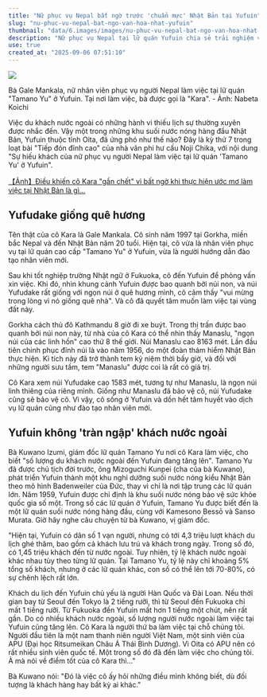```yaml
---
title: "Nữ phục vụ Nepal bất ngờ trước 'chuẩn mực' Nhật Bản tại Yufuin"
slug: "nu-phuc-vu-nepal-bat-ngo-van-hoa-nhat-yufuin"
thumbnail: "data/6.images/images/nu-phuc-vu-nepal-bat-ngo-van-hoa-nhat-yufuin.webp"
description: "Nữ phục vụ Nepal tại lữ quán Yufuin chia sẻ trải nghiệm và sự bất ngờ về văn hóa ứng xử Nhật Bản, một đất nước cô tìm thấy 'khắt khe về phép tắc'. Bài viết cũng nhắc đến lao động Việt Nam tại đây."
use: true
created_at: "2025-09-06 07:51:10"
---
```


![](/images/20250905-00101599-president-000-1-view.webp)

Bà Gale Mankala, nữ nhân viên phục vụ người Nepal làm việc tại lữ quán "Tamano Yu" ở Yufuin. Tại nơi làm việc, bà được gọi là "Kara". - Ảnh: Nabeta Koichi

Việc du khách nước ngoài có những hành vi thiếu lịch sự thường xuyên được nhắc đến. Vậy một trong những khu suối nước nóng hàng đầu Nhật Bản, Yufuin thuộc tỉnh Oita, đã ứng phó như thế nào? Đây là kỳ thứ 7 trong loạt bài "Tiếp đón đỉnh cao" của nhà văn phi hư cấu Noji Chika, với nội dung "Sự hiếu khách của nữ phục vụ người Nepal làm việc tại lữ quán 'Tamano Yu' ở Yufuin".

[【Ảnh】Điều khiến cô Kara "gần chết" vì bất ngờ khi thực hiện ước mơ làm việc tại Nhật Bản là gì...](https://president.jp/articles/photo/101599?pn=5&cx_referrertype=yahoo&yhref=20250905-00101599-president-bus_all)

## Yufudake giống quê hương

Tên thật của cô Kara là Gale Mankala. Cô sinh năm 1997 tại Gorkha, miền bắc Nepal và đến Nhật Bản năm 20 tuổi. Hiện tại, cô vừa là nhân viên phục vụ tại lữ quán cao cấp "Tamano Yu" ở Yufuin, vừa là người hướng dẫn đào tạo nhân viên mới.

Sau khi tốt nghiệp trường Nhật ngữ ở Fukuoka, cô đến Yufuin để phỏng vấn xin việc. Khi đó, nhìn khung cảnh Yufuin được bao quanh bởi núi non, và núi Yufudake rất giống với ngọn núi ở quê hương mình, cô cảm thấy "vui mừng trong lòng vì nó giống quê nhà". Và cô đã quyết tâm muốn làm việc tại vùng đất này.

Gorkha cách thủ đô Kathmandu 8 giờ đi xe buýt. Trong thị trấn được bao quanh bởi núi non này, từ nhà của cô Kara có thể nhìn thấy Manaslu, "ngọn núi của các linh hồn" cao thứ 8 thế giới. Núi Manaslu cao 8163 mét. Lần đầu tiên chinh phục đỉnh núi là vào năm 1956, do một đoàn thám hiểm Nhật Bản thực hiện. Kì tích này đã trở thành tem kỷ niệm thời bấy giờ, và đối với những người sưu tầm, tem "Manaslu" được coi là rất có giá trị.

Cô Kara xem núi Yufudake cao 1583 mét, tương tự như Manaslu, là ngọn núi linh thiêng của riêng mình. Giống như Manaslu đã bảo vệ cô, núi Yufudake cũng sẽ bảo vệ cô. Vì vậy, cô sống ở Yufuin và dồn hết tâm huyết vào dịch vụ lữ quán cũng như đào tạo nhân viên mới.

## Yufuin không 'tràn ngập' khách nước ngoài

Bà Kuwano Izumi, giám đốc lữ quán Tamano Yu nơi cô Kara làm việc, cho biết "số lượng du khách nước ngoài đến Yufuin đang tăng lên". Tamano Yu đã được chủ tịch đời trước, ông Mizoguchi Kunpei (cha của bà Kuwano), phát triển Yufuin thành một khu nghỉ dưỡng suối nước nóng kiểu Nhật Bản theo mô hình Badenweiler của Đức, thay vì chỉ là nơi tập trung các lữ quán lớn. Năm 1959, Yufuin được chỉ định là khu suối nước nóng bảo vệ sức khỏe quốc gia số một. Trong số các lữ quán ở Yufuin, Tamano Yu được biết đến là một lữ quán suối nước nóng hàng đầu, cùng với Kamesono Bessō và Sanso Murata. Giờ hãy nghe câu chuyện từ bà Kuwano, vị giám đốc.

"Hiện tại, Yufuin có dân số 1 vạn người, nhưng có tới 4,3 triệu lượt khách du lịch ghé thăm, bao gồm cả khách lưu trú và khách trong ngày. Trong số đó, có 1,45 triệu khách đến từ nước ngoài. Tuy nhiên, tỷ lệ khách nước ngoài khác nhau tùy theo từng lữ quán. Tại Tamano Yu, tỷ lệ này chỉ khoảng 5% tổng số khách, nhưng ở các lữ quán khác, con số có thể lên tới 70-80%, có sự chênh lệch rất lớn.

Khách du lịch đến Yufuin chủ yếu là người Hàn Quốc và Đài Loan. Nếu thời gian bay từ Seoul đến Tokyo là 2 tiếng rưỡi, thì từ Seoul đến Fukuoka chỉ mất 1 tiếng rưỡi. Từ Fukuoka đến Yufuin mất hơn 1 tiếng một chút, nên rất gần. Do có nhiều khách nước ngoài, số lượng người nước ngoài làm việc tại Yufuin cũng tăng lên. Cô Kara là người thứ ba làm việc tại chỗ chúng tôi. Người đầu tiên là một nam thanh niên người Việt Nam, một sinh viên của APU (Đại học Ritsumeikan Châu Á Thái Bình Dương). Vì Oita có APU nên có rất nhiều sinh viên quốc tế. Một trong số đó đã đến làm việc cho chúng tôi. À mà nói về điểm tốt của cô Kara thì..."

Bà Kuwano nói: "Đó là việc cô ấy hỏi những điều mình không biết, dù đối tượng là khách hàng hay bất kỳ ai khác."
